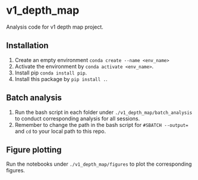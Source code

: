 # v1_depth_map
Analysis code for v1 depth map project.

## Installation
1. Create an empty environment `conda create --name <env_name>`
2. Activate the environment by `conda activate <env_name>`.
3. Install pip `conda install pip`.
3. Install this package by `pip install .`.

## Batch analysis
1. Run the bash script in each folder under `./v1_depth_map/batch_analysis` to conduct corresponding analysis for all sessions.
2. Remember to change the path in the bash script for `#SBATCH --output=` and `cd` to your local path to this repo.

## Figure plotting
Run the notebooks under `./v1_depth_map/figures` to plot the corresponding figures.